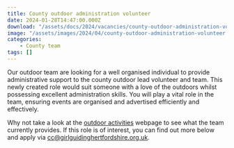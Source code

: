 ```yaml
---
title: County outdoor administration volunteer
date: 2024-01-28T14:47:00.000Z
download: "/assets/docs/2024/vacancies/county-outdoor-administration-volunteer.pdf"
image: "/assets/images/2024/04/county-outdoor-administration-volunteer.webp"
categories: 
    - County team
tags: []
---
```

Our outdoor team are looking for a well organised individual to provide administrative support to the county outdoor lead volunteer and team. This newly created role would suit someone with a love of the outdoors whilst possessing excellent administration skills.  You will play a vital role in the team, ensuring events are organised and advertised efficiently and effectively.

Why not take a look at the [outdoor activities](/what-we-do/outdoor/) webpage to see what the team currently provides.  If this role is of interest, you can find out more below and apply via <cc@girlguidinghertfordshire.org.uk>.
